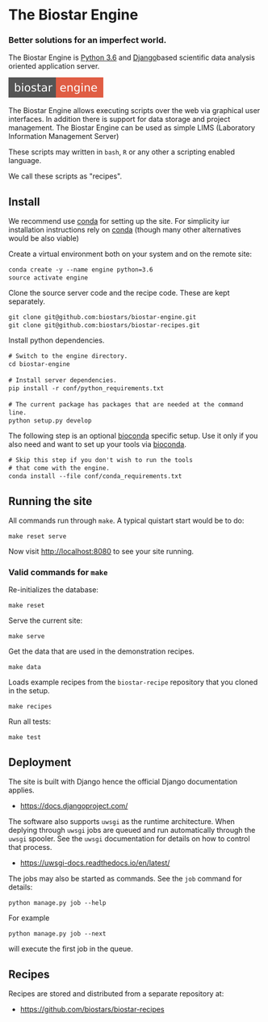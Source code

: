 # The Biostar Engine

### Better solutions for an imperfect world.

The Biostar Engine is [Python 3.6][python] and [Django][django]based scientific data analysis oriented application server.

[python]: https://www.python.org/
[django]: https://www.djangoproject.com/

![Biostar Engine Badge](biostar/engine/static/images/engine-badge.svg)

The Biostar Engine allows executing scripts over the web via graphical user interfaces.
In addition there is support for data storage and project management. The Biostar Engine can be used as simple LIMS (Laboratory Information Management Server)

These scripts may written in `bash`, `R` or any other a scripting enabled language.

We call these scripts as "recipes".

## Install

We recommend use [conda][conda] for setting up the site. For simplicity iur installation 
instructions rely on [conda][conda] (though many other alternatives would be also viable)

[conda]: https://conda.io/docs/

Create a virtual environment both on your system and on the remote site:

    conda create -y --name engine python=3.6
    source activate engine
    
Clone the source server code and the recipe code. These are kept separately.

    git clone git@github.com:biostars/biostar-engine.git
    git clone git@github.com:biostars/biostar-recipes.git
    
Install python dependencies.

    # Switch to the engine directory.
    cd biostar-engine
    
    # Install server dependencies.
    pip install -r conf/python_requirements.txt
    
    # The current package has packages that are needed at the command line.
    python setup.py develop
    
The following step is an optional [bioconda][bioconda] specific setup. 
Use it only if you also need and want to set up your tools via [bioconda][bioconda].

[bioconda]: https://bioconda.github.io/

    # Skip this step if you don't wish to run the tools 
    # that come with the engine.
    conda install --file conf/conda_requirements.txt
    
## Running the site

All commands run through `make`. A typical quistart start would be to do:

    make reset serve
    
Now visit <http://localhost:8080> to see your site running.

### Valid commands for `make`

Re-initializes the database:

    make reset 
 
Serve the current site:

    make serve

Get the data that are used in the demonstration recipes.

    make data
            
Loads example recipes from the `biostar-recipe` repository that you cloned in the setup.

    make recipes

Run all tests:

    make test
        
## Deployment

The site is built with Django hence the official Django documentation applies.

* <https://docs.djangoproject.com/>

The software also supports `uwsgi` as the runtime architecture. When deplying through 
`uwsgi` jobs are queued and run automatically through the `uwsgi` spooler. See the `uwsgi` documentation 
for details on how to control that process.

* <https://uwsgi-docs.readthedocs.io/en/latest/>

The jobs may also be started as commands. See the `job` command for details:

    python manage.py job --help
    
For example

    python manage.py job --next
    
will execute the first job in the queue.

## Recipes

Recipes are stored and distributed from a separate repository at:

* <https://github.com/biostars/biostar-recipes>


    

    
